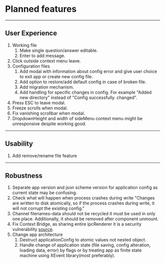 # Planned features

---

## User Experience

1. Working file
    1. Make single question/answer editable.
    2. Enter to add message.
2. Click outside context menu leave.
3. Configuration files
    1. Add modal with information about config error and give user choice to exit app or create new config file.
    2. Add option to restore/add default config in case of broken file.
    3. Add migration mechanism.
    4. Add handling for specific changes in config. For example "Added new directory" instead of "Config successfully.
       changed".
4. Press ESC to leave modal.
5. Freeze scrolls when modal.
6. Fix vanishing scrollbar when modal.
7. DropdownHeight and width of sideMenu context menu might be unresponsive despite working good.

---

## Usability

1. Add remove/rename file feature

---

## Robustness

1. Separate app version and json scheme version for application config as current state may be confusing.
2. Check what will happen when process crashes during write "Changes are written to disk atomically, so if the process
   crashes during write, it will not corrupt the existing config."
3. Channel filenames-data should not be recycled it must be used in only one place. Additionally, it should be removed
   after component unmount.
4. Fix Context Bridge, as sharing entire ipcRenderer it is a security
   vulnerability [source](https://stackoverflow.com/questions/66913598/ipcrenderer-on-is-not-a-function).
5. Change app architecture
    1. Destruct applicationConfig to atomic values not nested object.
    2. Handle change of application state (file saving, config alteration, loading data, error) by flags or by treating app as finite state machine using XEvent library(most preferably).
